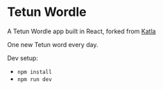 # Tetun Wordle

A Tetun Wordle app built in React, forked from [Katla](https://www.powerlanguage.co.uk/wordle/)

One new Tetun word every day.

Dev setup:

- `npm install`
- `npm run dev`
